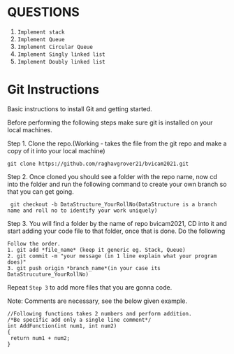 # QUESTIONS

1. `Implement stack`
2. `Implement Queue`
3. `Implement Circular Queue`
4. `Implement Singly linked list`
5. `Implement Doubly linked list`

# Git Instructions

Basic instructions to install Git and getting started.

Before performing the following steps make sure git is installed on your local machines.

Step 1. Clone the repo.(Working - takes the file from the git repo and make a copy of it into your local machine)

```
git clone https://github.com/raghavgrover21/bvicam2021.git
```

Step 2. Once cloned you should see a folder with the repo name, now cd into the folder and run the following command to create your own branch so that you can get going.

```
 git checkout -b DataStructure_YourRollNo(DataStructure is a branch name and roll no to identify your work uniquely)
```

Step 3. You will find a folder by the name of repo bvicam2021, CD into it and start adding your code file to that folder, once that is done. Do the following

```
Follow the order.
1. git add *file_name* (keep it generic eg. Stack, Queue)
2. git commit -m "your message (in 1 line explain what your program does)"
3. git push origin *branch_name*(in your case its DataStrucuture_YourRollNo)
```

Repeat `Step 3` to add more files that you are gonna code.

Note: Comments are necessary, see the below given example.

```
//Following functions takes 2 numbers and perform addition.
/*Be specific add only a single line comment*/
int AddFunction(int num1, int num2)
{
 return num1 + num2;
}
```
